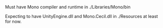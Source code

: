 Must have Mono compiler and runtime in ./Libraries/Mono/bin

Expecting to have UnityEngine.dll and Mono.Cecil.dll in ./Resources at least for now.